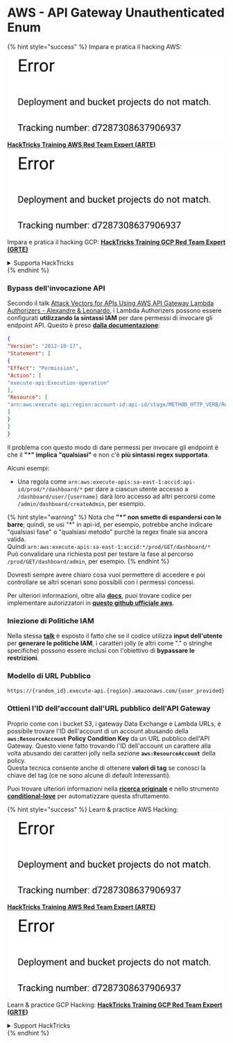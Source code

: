 # AWS - API Gateway Unauthenticated Enum

{% hint style="success" %}
Impara e pratica il hacking AWS:<img src="../../../.gitbook/assets/image (1) (1).png" alt="" data-size="line">[**HackTricks Training AWS Red Team Expert (ARTE)**](https://training.hacktricks.xyz/courses/arte)<img src="../../../.gitbook/assets/image (1) (1).png" alt="" data-size="line">\
Impara e pratica il hacking GCP: <img src="../../../.gitbook/assets/image (2).png" alt="" data-size="line">[**HackTricks Training GCP Red Team Expert (GRTE)**<img src="../../../.gitbook/assets/image (2).png" alt="" data-size="line">](https://training.hacktricks.xyz/courses/grte)

<details>

<summary>Supporta HackTricks</summary>

* Controlla i [**piani di abbonamento**](https://github.com/sponsors/carlospolop)!
* **Unisciti al** 💬 [**gruppo Discord**](https://discord.gg/hRep4RUj7f) o al [**gruppo telegram**](https://t.me/peass) o **seguici** su **Twitter** 🐦 [**@hacktricks\_live**](https://twitter.com/hacktricks\_live)**.**
* **Condividi trucchi di hacking inviando PR ai** [**HackTricks**](https://github.com/carlospolop/hacktricks) e [**HackTricks Cloud**](https://github.com/carlospolop/hacktricks-cloud) repos su github.

</details>
{% endhint %}

### Bypass dell'invocazione API

Secondo il talk [Attack Vectors for APIs Using AWS API Gateway Lambda Authorizers - Alexandre & Leonardo](https://www.youtube.com/watch?v=bsPKk7WDOnE), i Lambda Authorizers possono essere configurati **utilizzando la sintassi IAM** per dare permessi di invocare gli endpoint API. Questo è preso [**dalla documentazione**](https://docs.aws.amazon.com/apigateway/latest/developerguide/api-gateway-control-access-using-iam-policies-to-invoke-api.html):
```json
{
"Version": "2012-10-17",
"Statement": [
{
"Effect": "Permission",
"Action": [
"execute-api:Execution-operation"
],
"Resource": [
"arn:aws:execute-api:region:account-id:api-id/stage/METHOD_HTTP_VERB/Resource-path"
]
}
]
}
```
Il problema con questo modo di dare permessi per invocare gli endpoint è che il **"\*" implica "qualsiasi"** e non c'è **più sintassi regex supportata**.

Alcuni esempi:

* Una regola come `arn:aws:execute-apis:sa-east-1:accid:api-id/prod/*/dashboard/*` per dare a ciascun utente accesso a `/dashboard/user/{username}` darà loro accesso ad altri percorsi come `/admin/dashboard/createAdmin`, per esempio.

{% hint style="warning" %}
Nota che **"\*" non smette di espandersi con le barre**; quindi, se usi "\*" in api-id, per esempio, potrebbe anche indicare "qualsiasi fase" o "qualsiasi metodo" purché la regex finale sia ancora valida.\
Quindi `arn:aws:execute-apis:sa-east-1:accid:*/prod/GET/dashboard/*`\
Può convalidare una richiesta post per testare la fase al percorso `/prod/GET/dashboard/admin`, per esempio.
{% endhint %}

Dovresti sempre avere chiaro cosa vuoi permettere di accedere e poi controllare se altri scenari sono possibili con i permessi concessi.

Per ulteriori informazioni, oltre alla [**docs**](https://docs.aws.amazon.com/apigateway/latest/developerguide/api-gateway-control-access-using-iam-policies-to-invoke-api.html), puoi trovare codice per implementare autorizzatori in [**questo github ufficiale aws**](https://github.com/awslabs/aws-apigateway-lambda-authorizer-blueprints/tree/master/blueprints).

### Iniezione di Politiche IAM

Nella stessa [**talk**](https://www.youtube.com/watch?v=bsPKk7WDOnE) è esposto il fatto che se il codice utilizza **input dell'utente** per **generare le politiche IAM**, i caratteri jolly (e altri come "." o stringhe specifiche) possono essere inclusi con l'obiettivo di **bypassare le restrizioni**.

### Modello di URL Pubblico
```
https://{random_id}.execute-api.{region}.amazonaws.com/{user_provided}
```
### Ottieni l'ID dell'account dall'URL pubblico dell'API Gateway

Proprio come con i bucket S3, i gateway Data Exchange e Lambda URLs, è possibile trovare l'ID dell'account di un account abusando della **`aws:ResourceAccount`** **Policy Condition Key** da un URL pubblico dell'API Gateway. Questo viene fatto trovando l'ID dell'account un carattere alla volta abusando dei caratteri jolly nella sezione **`aws:ResourceAccount`** della policy.\
Questa tecnica consente anche di ottenere **valori di tag** se conosci la chiave del tag (ce ne sono alcune di default interessanti).

Puoi trovare ulteriori informazioni nella [**ricerca originale**](https://blog.plerion.com/conditional-love-for-aws-metadata-enumeration/) e nello strumento [**conditional-love**](https://github.com/plerionhq/conditional-love/) per automatizzare questa sfruttamento.

{% hint style="success" %}
Learn & practice AWS Hacking:<img src="../../../.gitbook/assets/image (1) (1).png" alt="" data-size="line">[**HackTricks Training AWS Red Team Expert (ARTE)**](https://training.hacktricks.xyz/courses/arte)<img src="../../../.gitbook/assets/image (1) (1).png" alt="" data-size="line">\
Learn & practice GCP Hacking: <img src="../../../.gitbook/assets/image (2).png" alt="" data-size="line">[**HackTricks Training GCP Red Team Expert (GRTE)**<img src="../../../.gitbook/assets/image (2).png" alt="" data-size="line">](https://training.hacktricks.xyz/courses/grte)

<details>

<summary>Support HackTricks</summary>

* Check the [**subscription plans**](https://github.com/sponsors/carlospolop)!
* **Join the** 💬 [**Discord group**](https://discord.gg/hRep4RUj7f) or the [**telegram group**](https://t.me/peass) or **follow** us on **Twitter** 🐦 [**@hacktricks\_live**](https://twitter.com/hacktricks\_live)**.**
* **Share hacking tricks by submitting PRs to the** [**HackTricks**](https://github.com/carlospolop/hacktricks) and [**HackTricks Cloud**](https://github.com/carlospolop/hacktricks-cloud) github repos.

</details>
{% endhint %}
